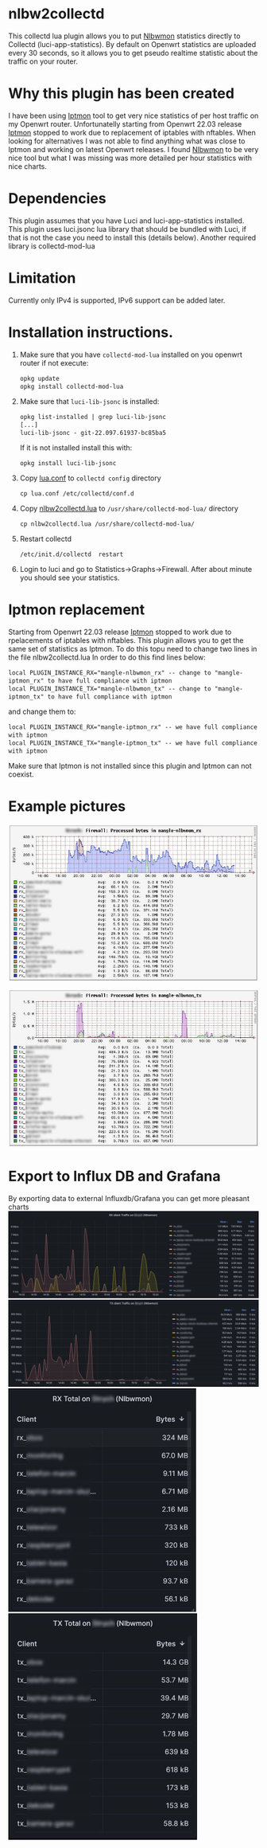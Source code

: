 # nlbw2collectd
This collectd lua plugin allows you to put [Nlbwmon](https://github.com/jow-/nlbwmon) statistics directly to Collectd (luci-app-statistics). By default on Openwrt statistics are uploaded every 30 seconds, so it allows you to get pseudo realtime statistic about the traffic on your router.

# Why this plugin has been  created
I have been using [Iptmon](https://github.com/oofnikj/iptmon) tool to get very nice statistics of per host traffic on my Openwrt router. Unfortunatelly starting from Openwrt 22.03 release [Iptmon](https://github.com/oofnikj/iptmon) stopped to work due to replacement of iptables with nftables. When looking for alternatives I was not able to find anything what was close to Iptmon and working on latest Openwrt releases. I found [Nlbwmon](https://github.com/jow-/nlbwmon) to be very nice tool but what I was missing was more detailed per hour statistics with nice charts.

# Dependencies
This plugin assumes that you have Luci and luci-app-statistics installed. This plugin uses luci.jsonc lua library that should be bundled with Luci, if that is not the case you need to install this (details below). 
Another required library is collectd-mod-lua

# Limitation
Currently only IPv4 is supported, IPv6 support can be added later.
 
# Installation instructions.
1. Make sure that you have `collectd-mod-lua` installed on you openwrt router if not execute:
   ```
   opkg update
   opkg install collectd-mod-lua
   ```

2. Make sure that `luci-lib-jsonc` is installed:
   ```
   opkg list-installed | grep luci-lib-jsonc
   [...]
   luci-lib-jsonc - git-22.097.61937-bc85ba5
   ```
   If it is not installed install this with:
   ```
   opkg install luci-lib-jsonc
   ```
   
3. Copy [lua.conf]([lua.conf) to `collectd config` directory
   ```
   cp lua.conf /etc/collectd/conf.d
   ```
   
4. Copy [nlbw2collectd.lua](nlbw2collectd.lua) to `/usr/share/collectd-mod-lua/` directory
   ```
   cp nlbw2collectd.lua /usr/share/collectd-mod-lua/
   ```
5. Restart collectd
   ```
   /etc/init.d/collectd  restart
   ```
6. Login to luci and go to Statistics->Graphs->Firewall. After about minute you should see your statistics.

# Iptmon replacement
Starting from Openwrt 22.03 release [Iptmon](https://github.com/oofnikj/iptmon) stopped to work due to rpelacements of iptables with nftables. This plugin allows you to get the same set of statistics as Iptmon. To do this topu need to change two lines in the file nlbw2collectd.lua
In order to do this find lines below:
```
local PLUGIN_INSTANCE_RX="mangle-nlbwmon_rx" -- change to "mangle-iptmon_rx" to have full compliance with iptmon
local PLUGIN_INSTANCE_TX="mangle-nlbwmon_tx" -- change to "mangle-iptmon_tx" to have full compliance with iptmon
```
and change them to:
```
local PLUGIN_INSTANCE_RX="mangle-iptmon_rx" -- we have full compliance with iptmon
local PLUGIN_INSTANCE_TX="mangle-iptmon_tx" -- we have full compliance with iptmon
```

Make sure that Iptmon is not installed since this plugin and Iptmon can not coexist. 

# Example pictures

![RX traffic picture](graphics/Nlbwmon_rx.jpg)

![TX traffic picture](graphics/Nlbwmon_tx.jpg)

# Export to Influx DB and Grafana

By exporting data to external Influxdb/Grafana you can get more pleasant charts
![Grafana RX chart](graphics/Grafana_Nlbwmon_rx_chart.jpg)
![Grafana TX chart](graphics/Grafana_Nlbwmon_tx_chart.jpg)
![Grafana RX Total](graphics/Grafana_Nlbwmon_rx.jpg)
![Grafana TX Total](graphics/Grafana_Nlbwmon_tx.jpg)

   
   
